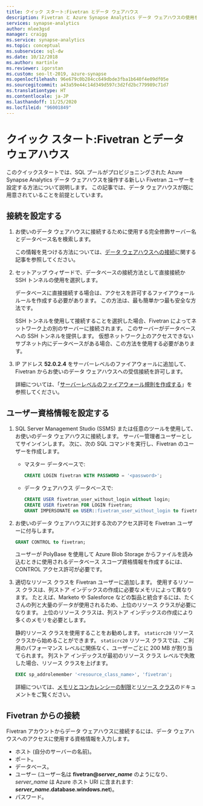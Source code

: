 ```yaml
---
title: クイック スタート:Fivetran とデータ ウェアハウス
description: Fivetran と Azure Synapse Analytics データ ウェアハウスの使用を開始します。
services: synapse-analytics
author: mlee3gsd
manager: craigg
ms.service: synapse-analytics
ms.topic: conceptual
ms.subservice: sql-dw
ms.date: 10/12/2018
ms.author: martinle
ms.reviewer: igorstan
ms.custom: seo-lt-2019, azure-synapse
ms.openlocfilehash: 96e679c0b284cc649dbde3fba1b640f4e09df05e
ms.sourcegitcommit: a43a59e44c14d349d597c3d2fd2bc779989c71d7
ms.translationtype: HT
ms.contentlocale: ja-JP
ms.lasthandoff: 11/25/2020
ms.locfileid: "96001849"
---
```

# <a name="quickstart-fivetran-with-data-warehouse"></a>クイック スタート:Fivetran とデータ ウェアハウス 

このクイックスタートでは、SQL プールがプロビジョニングされた Azure Synapse Analytics データ ウェアハウスを操作する新しい Fivetran ユーザーを設定する方法について説明します。 この記事では、データ ウェアハウスが既に用意されていることを前提としています。

## <a name="set-up-a-connection"></a>接続を設定する

1. お使いのデータ ウェアハウスに接続するために使用する完全修飾サーバー名とデータベース名を検索します。
    
    この情報を見つける方法については、[データ ウェアハウスへの接続](../sql/connect-overview.md)に関する記事を参照してください。

2. セットアップ ウィザードで、データベースの接続方法として直接接続か SSH トンネルの使用を選択します。

   データベースに直接接続する場合は、アクセスを許可するファイアウォール ルールを作成する必要があります。 この方法は、最も簡単かつ最も安全な方法です。

   SSH トンネルを使用して接続することを選択した場合、Fivetran によってネットワーク上の別のサーバーに接続されます。 このサーバーがデータベースへの SSH トンネルを提供します。 仮想ネットワーク上のアクセスできないサブネット内にデータベースがある場合、この方法を使用する必要があります。

3. IP アドレス **52.0.2.4** をサーバーレベルのファイアウォールに追加して、Fivetran からお使いのデータ ウェアハウスへの受信接続を許可します。

   詳細については、「[サーバーレベルのファイアウォール規則を作成する](create-data-warehouse-portal.md#create-a-server-level-firewall-rule)」を参照してください。

## <a name="set-up-user-credentials"></a>ユーザー資格情報を設定する

1. SQL Server Management Studio (SSMS) または任意のツールを使用して、お使いのデータ ウェアハウスに接続します。 サーバー管理者ユーザーとしてサインインします。 次に、次の SQL コマンドを実行し、Fivetran のユーザーを作成します。

    - マスター データベースで: 
    
      ```sql
      CREATE LOGIN fivetran WITH PASSWORD = '<password>'; 
      ```

    - データ ウェアハウス データベースで:

      ```sql
      CREATE USER fivetran_user_without_login without login;
      CREATE USER fivetran FOR LOGIN fivetran;
      GRANT IMPERSONATE on USER::fivetran_user_without_login to fivetran;
      ```

2. お使いのデータ ウェアハウスに対する次のアクセス許可を Fivetran ユーザーに付与します。

    ```sql
    GRANT CONTROL to fivetran;
    ```

    ユーザーが PolyBase を使用して Azure Blob Storage からファイルを読み込むときに使用されるデータベース スコープ資格情報を作成するには、CONTROL アクセス許可が必要です。

3. 適切なリソース クラスを Fivetran ユーザーに追加します。 使用するリソース クラスは、列ストア インデックスの作成に必要なメモリによって異なります。 たとえば、Marketo や Salesforce などの製品と統合するには、たくさんの列と大量のデータが使用されるため、上位のリソース クラスが必要になります。 上位のリソース クラスは、列ストア インデックスの作成により多くのメモリを必要とします。

    静的リソース クラスを使用することをお勧めします。 `staticrc20` リソース クラスから始めることができます。 `staticrc20` リソース クラスでは、ご利用のパフォーマンス レベルに関係なく、ユーザーごとに 200 MB が割り当てられます。 列ストア インデックスが最初のリソース クラス レベルで失敗した場合、リソース クラスを上げます。

    ```sql
    EXEC sp_addrolemember '<resource_class_name>', 'fivetran';
    ```

    詳細については、[メモリとコンカレンシーの制限](memory-concurrency-limits.md)と[リソース クラス](sql-data-warehouse-memory-optimizations-for-columnstore-compression.md#ways-to-allocate-more-memory)のドキュメントをご覧ください。


## <a name="connect-from-fivetran"></a>Fivetran からの接続

Fivetran アカウントからデータ ウェアハウスに接続するには、データ ウェアハウスへのアクセスに使用する資格情報を入力します。 

* ホスト (自分のサーバーの名前)。
* ポート。
* データベース。
* ユーザー (ユーザー名は **fivetran\@_server_name_** のようになり、*server_name* は Azure ホスト URI に含まれます: **_server\_name_.database.windows.net**)。
* パスワード。
